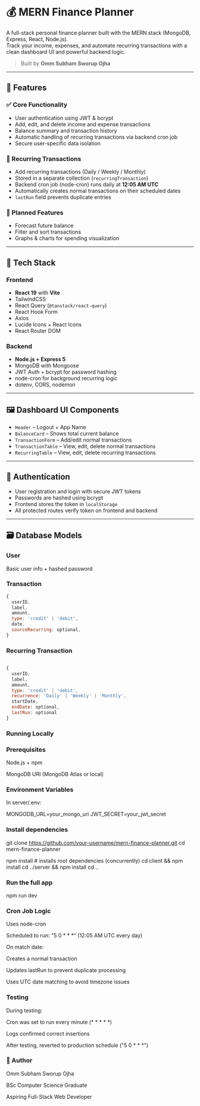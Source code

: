 # 💰 MERN Finance Planner

A full-stack personal finance planner built with the MERN stack (MongoDB, Express, React, Node.js).  
Track your income, expenses, and automate recurring transactions with a clean dashboard UI and powerful backend logic.

> Built by **Omm Subham Sworup Ojha**

---

## 🚀 Features

### ✅ Core Functionality
- User authentication using JWT & bcrypt
- Add, edit, and delete income and expense transactions
- Balance summary and transaction history
- Automatic handling of recurring transactions via backend cron job
- Secure user-specific data isolation

### 🔁 Recurring Transactions
- Add recurring transactions (Daily / Weekly / Monthly)
- Stored in a separate collection (`recurringTransaction`)
- Backend cron job (node-cron) runs daily at **12:05 AM UTC**
- Automatically creates normal transactions on their scheduled dates
- `lastRun` field prevents duplicate entries

### 🧠 Planned Features
- Forecast future balance
- Filter and sort transactions
- Graphs & charts for spending visualization

---

## 🧱 Tech Stack

### Frontend
- **React 19** with **Vite**
- TailwindCSS
- React Query (`@tanstack/react-query`)
- React Hook Form
- Axios
- Lucide Icons + React Icons
- React Router DOM

### Backend
- **Node.js + Express 5**
- MongoDB with Mongoose
- JWT Auth + bcrypt for password hashing
- node-cron for background recurring logic
- dotenv, CORS, nodemon

---

## 🖼 Dashboard UI Components

- `Header` – Logout + App Name
- `BalanceCard` – Shows total current balance
- `TransactionForm` – Add/edit normal transactions
- `TransactionTable` – View, edit, delete normal transactions
- `RecurringTable` – View, edit, delete recurring transactions

---

## 🔐 Authentication

- User registration and login with secure JWT tokens
- Passwords are hashed using bcrypt
- Frontend stores the token in `localStorage`
- All protected routes verify token on frontend and backend

---

## 🗃 Database Models

### User
Basic user info + hashed password

### Transaction
```js
{
  userID,
  label,
  amount,
  type: 'credit' | 'debit',
  date,
  sourceRecurring: optional,
}

```
### Recurring Transaction

```js

{
  userID,
  label,
  amount,
  type: 'credit' | 'debit',
  recurrence: 'Daily' | 'Weekly' | 'Monthly',
  startDate,
  endDate: optional,
  lastRun: optional
}
```

### Running Locally
### Prerequisites
Node.js + npm

MongoDB URI (MongoDB Atlas or local)

### Environment Variables
In server/.env:

MONGODB_URL=your_mongo_uri
JWT_SECRET=your_jwt_secret

### Install dependencies
git clone https://github.com/your-username/mern-finance-planner.git
cd mern-finance-planner

npm install           # installs root dependencies (concurrently)
cd client && npm install
cd ../server && npm install
cd ..

### Run the full app

npm run dev


### Cron Job Logic
Uses node-cron

Scheduled to run: "5 0 * * *" (12:05 AM UTC every day)

On match date:

Creates a normal transaction

Updates lastRun to prevent duplicate processing

Uses UTC date matching to avoid timezone issues

### Testing
During testing:

Cron was set to run every minute (* * * * *)

Logs confirmed correct insertions

After testing, reverted to production schedule ("5 0 * * *")


### 👤 Author
Omm Subham Sworup Ojha

BSc Computer Science Graduate

Aspiring Full-Stack Web Developer

